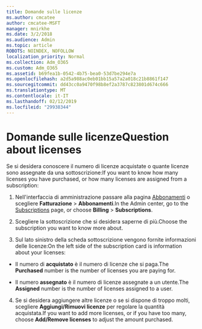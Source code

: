 ```yaml
---
title: Domande sulle licenze
ms.author: cmcatee
author: cmcatee-MSFT
manager: mnirkhe
ms.date: 3/2/2018
ms.audience: Admin
ms.topic: article
ROBOTS: NOINDEX, NOFOLLOW
localization_priority: Normal
ms.collection: Adm_O365
ms.custom: Adm_O365
ms.assetid: b69fea1b-0542-4b75-bea0-53d7be294e7a
ms.openlocfilehash: a2d5a988ac0eb01bb15a57a2a018c21b8861f147
ms.sourcegitcommit: dd43cc0a9470f98b8ef2a3787c823801d674c666
ms.translationtype: MT
ms.contentlocale: it-IT
ms.lasthandoff: 02/12/2019
ms.locfileid: "29938344"
---
```

# <a name="question-about-licenses"></a><span data-ttu-id="10fe9-102">Domande sulle licenze</span><span class="sxs-lookup"><span data-stu-id="10fe9-102">Question about licenses</span></span>

<span data-ttu-id="10fe9-103">Se si desidera conoscere il numero di licenze acquistate o quante licenze sono assegnate da una sottoscrizione:</span><span class="sxs-lookup"><span data-stu-id="10fe9-103">If you want to know how many licenses you have purchased, or how many licenses are assigned from a subscription:</span></span>
  
1. <span data-ttu-id="10fe9-104">Nell'interfaccia di amministrazione passare alla pagina [Abbonamenti](https://go.microsoft.com/fwlink/p/?linkid=842054) o scegliere **Fatturazione** \> **Abbonamenti**.</span><span class="sxs-lookup"><span data-stu-id="10fe9-104">In the Admin center, go to the [Subscriptions](https://go.microsoft.com/fwlink/p/?linkid=842054) page, or choose **Billing** \> **Subscriptions**.</span></span>
    
2. <span data-ttu-id="10fe9-105">Scegliere la sottoscrizione che si desidera saperne di più.</span><span class="sxs-lookup"><span data-stu-id="10fe9-105">Choose the subscription you want to know more about.</span></span>
    
3. <span data-ttu-id="10fe9-106">Sul lato sinistro della scheda sottoscrizione vengono fornite informazioni delle licenze:</span><span class="sxs-lookup"><span data-stu-id="10fe9-106">On the left side of the subscription card is information about your licenses:</span></span>
    
  - <span data-ttu-id="10fe9-107">Il numero di **acquistato** è il numero di licenze che si paga.</span><span class="sxs-lookup"><span data-stu-id="10fe9-107">The **Purchased** number is the number of licenses you are paying for.</span></span> 
    
  - <span data-ttu-id="10fe9-108">Il numero **assegnato** è il numero di licenze assegnate a un utente.</span><span class="sxs-lookup"><span data-stu-id="10fe9-108">The **Assigned** number is the number of licenses assigned to a user.</span></span> 
    
4. <span data-ttu-id="10fe9-109">Se si desidera aggiungere altre licenze o se si dispone di troppo molti, scegliere **Aggiungi/Rimuovi licenze** per regolare la quantità acquistata.</span><span class="sxs-lookup"><span data-stu-id="10fe9-109">If you want to add more licenses, or if you have too many, choose **Add/Remove licenses** to adjust the amount purchased.</span></span> 
    

